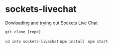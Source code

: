 # sockets-livechat

Dowloading and trying out Sockets Live Chat

`git clone [repo]`

`cd into sockets-livechat`
`npm install `
`npm start`
